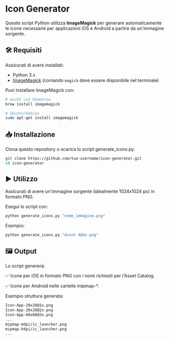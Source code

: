 # Icon Generator

Questo script Python utilizza **ImageMagick** per generare automaticamente le icone necessarie per applicazioni iOS e Android a partire da un'immagine sorgente.

## 🛠 Requisiti

Assicurati di avere installati:

- Python 3.x
- [ImageMagick](https://imagemagick.org/) (comando `magick` deve essere disponibile nel terminale)

Puoi installare ImageMagick con:

```bash
# macOS con Homebrew
brew install imagemagick
```

```bash
# Ubuntu/Debian
sudo apt-get install imagemagick
```

## 📥 Installazione

Clona questo repository o scarica lo script generate_icons.py.

```bash
git clone https://github.com/tuo-username/icon-generator.git
cd icon-generator
```

## ▶️ Utilizzo

Assicurati di avere un'immagine sorgente (idealmente 1024x1024 px) in formato PNG.

Esegui lo script con:

```bash
python generate_icons.py "nome_immagine.png"
```

Esempio:

```bash
python generate_icons.py "Asset 4@4x.png"
```

## 🖼️ Output

Lo script genererà:

✅ Icone per iOS in formato PNG con i nomi richiesti per l'Asset Catalog.

✅ Icone per Android nelle cartelle mipmap-*.

Esempio struttura generata:

```bash
Icon-App-20x20@1x.png
Icon-App-20x20@2x.png
Icon-App-60x60@3x.png
...
mipmap-mdpi/ic_launcher.png
mipmap-hdpi/ic_launcher.png
...
```
